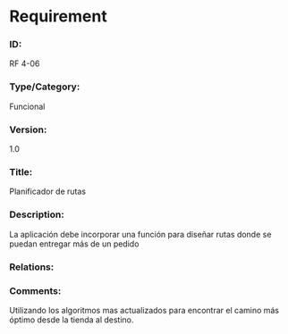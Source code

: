 # Requirement

### ID:

RF 4-06

### Type/Category:

Funcional

### Version:

1.0

### Title:

Planificador de rutas

### Description:

La aplicación debe incorporar una función para diseñar rutas donde se puedan entregar más de un pedido

### Relations:


### Comments:

Utilizando los algoritmos mas actualizados para encontrar el camino más óptimo desde la tienda al destino.
